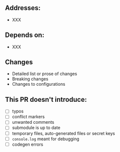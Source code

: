 ## Addresses:
- XXX

## Depends on:
- XXX

## Changes
- Detailed list or prose of changes
- Breaking changes
- Changes to configurations

## This PR doesn't introduce:
- [ ] typos
- [ ] conflict markers
- [ ] unwanted comments
- [ ] submodule is up to date
- [ ] temporary files, auto-generated files or secret keys
- [ ] `console.log` meant for debugging
- [ ] codegen errors
